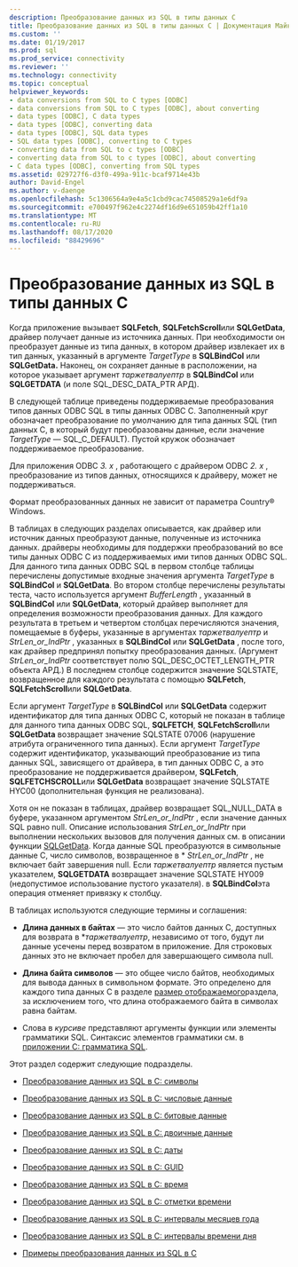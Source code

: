 ```yaml
---
description: Преобразование данных из SQL в типы данных C
title: Преобразование данных из SQL в типы данных C | Документация Майкрософт
ms.custom: ''
ms.date: 01/19/2017
ms.prod: sql
ms.prod_service: connectivity
ms.reviewer: ''
ms.technology: connectivity
ms.topic: conceptual
helpviewer_keywords:
- data conversions from SQL to C types [ODBC]
- data conversions from SQL to C types [ODBC], about converting
- data types [ODBC], C data types
- data types [ODBC], converting data
- data types [ODBC], SQL data types
- SQL data types [ODBC], converting to C types
- converting data from SQL to c types [ODBC]
- converting data from SQL to c types [ODBC], about converting
- C data types [ODBC], converting from SQL types
ms.assetid: 029727f6-d3f0-499a-911c-bcaf9714e43b
author: David-Engel
ms.author: v-daenge
ms.openlocfilehash: 5c1306564a9e4a5c1cbd9cac74508529a1e6df9a
ms.sourcegitcommit: e700497f962e4c2274df16d9e651059b42ff1a10
ms.translationtype: MT
ms.contentlocale: ru-RU
ms.lasthandoff: 08/17/2020
ms.locfileid: "88429696"
---
```

# <a name="converting-data-from-sql-to-c-data-types"></a>Преобразование данных из SQL в типы данных C
Когда приложение вызывает **SQLFetch**, **SQLFetchScroll**или **SQLGetData**, драйвер получает данные из источника данных. При необходимости он преобразует данные из типа данных, в котором драйвер извлекает их в тип данных, указанный в аргументе *TargetType* в **SQLBindCol** или **SQLGetData.** Наконец, он сохраняет данные в расположении, на которое указывает аргумент *таржетвалуептр* в **SQLBindCol** или **SQLGETDATA** (и поле SQL_DESC_DATA_PTR АРД).  
  
 В следующей таблице приведены поддерживаемые преобразования типов данных ODBC SQL в типы данных ODBC C. Заполненный круг обозначает преобразование по умолчанию для типа данных SQL (тип данных C, в который будут преобразованы данные, если значение *TargetType* — SQL_C_DEFAULT). Пустой кружок обозначает поддерживаемое преобразование.  
  
 Для приложения ODBC *3. x* , работающего с драйвером ODBC *2. x* , преобразование из типов данных, относящихся к драйверу, может не поддерживаться.  
  
 Формат преобразованных данных не зависит от параметра Country® Windows.  
  
 В таблицах в следующих разделах описывается, как драйвер или источник данных преобразуют данные, полученные из источника данных. драйверы необходимы для поддержки преобразований во все типы данных ODBC C из поддерживаемых ими типов данных ODBC SQL. Для данного типа данных ODBC SQL в первом столбце таблицы перечислены допустимые входные значения аргумента *TargetType* в **SQLBindCol** и **SQLGetData**. Во втором столбце перечислены результаты теста, часто используется аргумент *BufferLength* , указанный в **SQLBindCol** или **SQLGetData**, который драйвер выполняет для определения возможности преобразования данных. Для каждого результата в третьем и четвертом столбцах перечисляются значения, помещаемые в буферы, указанные в аргументах *таржетвалуептр* и *StrLen_or_IndPtr* , указанных в **SQLBindCol** или **SQLGetData** , после того, как драйвер предпринял попытку преобразования данных. (Аргумент *StrLen_or_IndPtr* соответствует полю SQL_DESC_OCTET_LENGTH_PTR объекта АРД.) В последнем столбце содержится значение SQLSTATE, возвращенное для каждого результата с помощью **SQLFetch**, **SQLFetchScroll**или **SQLGetData**.  
  
 Если аргумент *TargetType* в **SQLBindCol** или **SQLGetData** содержит идентификатор для типа данных ODBC C, который не показан в таблице для данного типа данных ODBC SQL, **SQLFETCH**, **SQLFetchScroll**или **SQLGetData** возвращает значение SQLSTATE 07006 (нарушение атрибута ограниченного типа данных). Если аргумент *TargetType* содержит идентификатор, указывающий преобразование из типа данных SQL, зависящего от драйвера, в тип данных ODBC C, а это преобразование не поддерживается драйвером, **SQLFetch**, **SQLFETCHSCROLL**или **SQLGetData** возвращает значение SQLSTATE HYC00 (дополнительная функция не реализована).  
  
 Хотя он не показан в таблицах, драйвер возвращает SQL_NULL_DATA в буфере, указанном аргументом *StrLen_or_IndPtr* , если значение данных SQL равно null. Описание использования *StrLen_or_IndPtr* при выполнении нескольких вызовов для получения данных см. в описании функции [SQLGetData](../../../odbc/reference/syntax/sqlgetdata-function.md). Когда данные SQL преобразуются в символьные данные C, число символов, возвращенное в \* *StrLen_or_IndPtr* , не включает байт завершения null. Если *таржетвалуептр* является пустым указателем, **SQLGETDATA** возвращает значение SQLSTATE HY009 (недопустимое использование пустого указателя). в **SQLBindCol**эта операция отменяет привязку к столбцу.  
  
 В таблицах используются следующие термины и соглашения:  
  
-   **Длина данных в байтах** — это число байтов данных C, доступных для возврата в **таржетвалуептр*, независимо от того, будут ли данные усечены перед возвратом в приложение. Для строковых данных это не включает пробел для завершающего символа null.  
  
-   **Длина байта символов** — это общее число байтов, необходимых для вывода данных в символьном формате. Это определено для каждого типа данных C в разделе [размер отображаемого](../../../odbc/reference/appendixes/display-size.md)раздела, за исключением того, что длина отображаемого байта в символах равна байтам.  
  
-   Слова в *курсиве* представляют аргументы функции или элементы грамматики SQL. Синтаксис элементов грамматики см. в [приложении C: грамматика SQL](../../../odbc/reference/appendixes/appendix-c-sql-grammar.md).  
  
 Этот раздел содержит следующие подразделы.  
  
-   [Преобразование данных из SQL в C: символы](../../../odbc/reference/appendixes/sql-to-c-character.md)  
  
-   [Преобразование данных из SQL в C: числовые данные](../../../odbc/reference/appendixes/sql-to-c-numeric.md)  
  
-   [Преобразование данных из SQL в C: битовые данные](../../../odbc/reference/appendixes/sql-to-c-bit.md)  
  
-   [Преобразование данных из SQL в C: двоичные данные](../../../odbc/reference/appendixes/sql-to-c-binary.md)  
  
-   [Преобразование данных из SQL в C: даты](../../../odbc/reference/appendixes/sql-to-c-date.md)  
  
-   [Преобразование данных из SQL в C: GUID](../../../odbc/reference/appendixes/sql-to-c-guid.md)  
  
-   [Преобразование данных из SQL в C: время](../../../odbc/reference/appendixes/sql-to-c-time.md)  
  
-   [Преобразование данных из SQL в C: отметки времени](../../../odbc/reference/appendixes/sql-to-c-timestamp.md)  
  
-   [Преобразование данных из SQL в C: интервалы месяцев года](../../../odbc/reference/appendixes/sql-to-c-year-month-intervals.md)  
  
-   [Преобразование данных из SQL в C: интервалы времени дня](../../../odbc/reference/appendixes/sql-to-c-day-time-intervals.md)  
  
-   [Примеры преобразования данных из SQL в C](../../../odbc/reference/appendixes/sql-to-c-data-conversion-examples.md)
